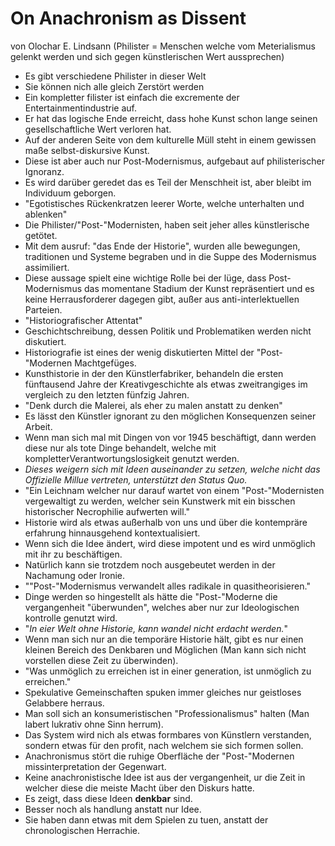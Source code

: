 # On Anachronism as Dissent
von Olochar E. Lindsann
(Philister = Menschen welche vom Meterialismus gelenkt werden und sich gegen künstlerischen Wert aussprechen)
* Es gibt verschiedene Philister in dieser Welt
* Sie können nich alle gleich Zerstört werden
* Ein kompletter filister ist einfach die excremente der Entertainmentindustrie auf.
* Er hat das logische Ende erreicht, dass hohe Kunst schon lange seinen gesellschaftliche Wert verloren hat.
* Auf der anderen Seite von dem kulturelle Müll steht in einem gewissen maße selbst-diskursive Kunst.
* Diese ist aber auch nur Post-Modernismus, aufgebaut auf philisterischer Ignoranz.
* Es wird darüber geredet das es Teil der Menschheit ist, aber bleibt im Individuum geborgen.
* "Egotistisches Rückenkratzen leerer Worte, welche unterhalten und ablenken"
* Die Philister/"Post-"Modernisten, haben seit jeher alles künstlerische getötet.
* Mit dem ausruf: "das Ende der Historie", wurden alle bewegungen, traditionen und Systeme begraben und in die Suppe des Modernismus assimiliert.
* Diese aussage spielt eine wichtige Rolle bei der lüge, dass Post-Modernismus das momentane Stadium der Kunst repräsentiert und es keine Herrausforderer dagegen gibt, außer aus anti-interlektuellen Parteien.
* "Historiografischer Attentat"
* Geschichtschreibung, dessen Politik und Problematiken werden nicht diskutiert.
* Historiografie ist eines der wenig diskutierten Mittel der "Post-"Modernen Machtgefüges.
* Kunsthistorie in der den Künstlerfabriker, behandeln die ersten fünftausend Jahre der Kreativgeschichte als etwas zweitrangiges im vergleich zu den letzten fünfzig Jahren.
* "Denk durch die Malerei, als eher zu malen anstatt zu denken"
* Es lässt den Künstler ignorant zu den möglichen Konsequenzen seiner Arbeit.
* Wenn man sich mal mit Dingen von vor 1945 beschäftigt, dann werden diese nur als tote Dinge behandelt, welche mit kompletterVerantwortungslosigkeit genutzt werden.
* *Dieses weigern sich mit Ideen auseinander zu setzen, welche nicht das Offizielle Millue vertreten, unterstützt den Status Quo.*
* "Ein Leichnam welcher nur darauf wartet von einem "Post-"Modernisten vergewaltigt zu werden, welcher sein Kunstwerk mit ein bisschen historischer Necrophilie aufwerten will."
* Historie wird als etwas außerhalb von uns und über die kontempräre erfahrung hinnausgehend kontextualisiert.
* Wenn sich die Idee ändert, wird diese impotent und es wird unmöglich mit ihr zu beschäftigen.
* Natürlich kann sie trotzdem noch ausgebeutet werden in der Nachamung oder Ironie.
* ""Post-"Modernismus verwandelt alles radikale in quasitheorisieren."
* Dinge werden so hingestellt als hätte die "Post-"Moderne die vergangenheit "überwunden", welches aber nur zur Ideologischen kontrolle genutzt wird.
* "*In eier Welt ohne Historie, kann wandel nicht erdacht werden.*"
* Wenn man sich nur an die temporäre Historie hält, gibt es nur einen kleinen Bereich des Denkbaren und Möglichen (Man kann sich nicht vorstellen diese Zeit zu überwinden).
* "Was unmöglich zu erreichen ist in einer generation, ist unmöglich zu erreichen."
* Spekulative Gemeinschaften spuken immer gleiches nur geistloses Gelabbere herraus.
* Man soll sich an konsumeristischen "Professionalismus" halten (Man labert lukrativ ohne Sinn herrum).
* Das System wird nich als etwas formbares von Künstlern verstanden, sondern etwas für den profit, nach welchem sie sich formen sollen.
* Anachronismus stört die ruhige Oberfläche der "Post-"Modernen missinterpretation der Gegenwart.
* Keine anachronistische Idee ist aus der vergangenheit, ur die Zeit in welcher diese die meiste Macht über den Diskurs hatte.
* Es zeigt, dass diese Ideen **denkbar** sind.
* Besser noch als handlung anstatt nur Idee.
* Sie haben dann etwas mit dem Spielen zu tuen, anstatt der chronologischen Herrachie.

